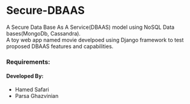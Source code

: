 # Secure-DBAAS
A Secure Data Base As A Service(DBAAS) model using NoSQL Data bases(MongoDb, Cassandra).<br>
A toy web app named movie develpoed using Django framework to test proposed DBAAS features and capabilities.
### Requirements:


#### Developed By:
* Hamed Safari
* Parsa Ghazvinian
